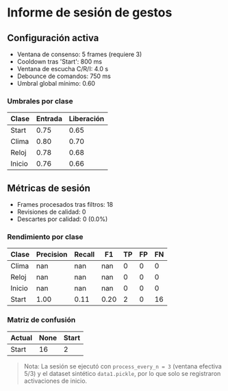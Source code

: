 # Informe de sesión de gestos

## Configuración activa
- Ventana de consenso: 5 frames (requiere 3)
- Cooldown tras 'Start': 800 ms
- Ventana de escucha C/R/I: 4.0 s
- Debounce de comandos: 750 ms
- Umbral global mínimo: 0.60

### Umbrales por clase
| Clase | Entrada | Liberación |
|-------|---------|------------|
| Start | 0.75 | 0.65 |
| Clima | 0.80 | 0.70 |
| Reloj | 0.78 | 0.68 |
| Inicio | 0.76 | 0.66 |

## Métricas de sesión
- Frames procesados tras filtros: 18
- Revisiones de calidad: 0
- Descartes por calidad: 0 (0.0%)

### Rendimiento por clase
| Clase | Precision | Recall | F1 | TP | FP | FN |
|-------|-----------|--------|----|----|----|----|
| Clima | nan | nan | nan | 0 | 0 | 0 |
| Reloj | nan | nan | nan | 0 | 0 | 0 |
| Inicio | nan | nan | nan | 0 | 0 | 0 |
| Start | 1.00 | 0.11 | 0.20 | 2 | 0 | 16 |

### Matriz de confusión
| Actual | None | Start |
| --- | --- | --- |
| Start | 16 | 2 |
> Nota: La sesión se ejecutó con `process_every_n = 3` (ventana efectiva 5/3) y el dataset sintético `data1.pickle`, por lo que solo se registraron activaciones de inicio.
